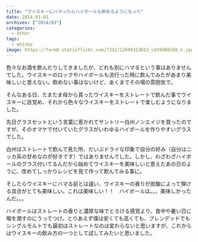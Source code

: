 ```yaml
---
title: "ウイスキーにハマったらハイボールも飲めるようになった"
date: 2014-03-03
archives: ["2014/03"]
categories:
  - other
tags:
  - whisky
image: https://farm8.staticflickr.com/7332/12949313653_cd19d98168_n.jpg
---
```

色々なお酒を飲んだりしてきましたが、どれも別にハマるという事はありませんでした。ウイスキーのロックやハイボールも流行った時に飲んでみたがあまり美味しいと思えない。飲めない事はないけど、あくまでその場の雰囲気で。

<!--more-->

そんなある日、たまたま母から貰ったウイスキーをストレートで飲んだ事でウイスキーに目覚め、それから色々なウイスキーをストレートで楽しむようになりました。

先日グラスセットという言葉に惹かれてサントリー白州ノンエイジを買ったのですが、そのオマケで付いていたグラスがいわゆるハイボールを作りやすいグラスでした。

白州はストレートで飲んで見た所、だいぶドライな印象で自分の好み（自分はニッカ系の甘めなのが好きです）ではありませんでした。しかし、わざわざハイボールのグラス付いてるんだから始めてウイスキーを美味しいと思えたあの日のように、改めてしっかりレシピを見て作って飲んでみる事に。

そしたらウイスキーにハマる前とは違い、ウイスキーの香りが炭酸によって弾ける具合がとても美味しい。これは美味しい！！　ハイボールは。。。美味しかったんだ。。。

ハイボールはストレートの香りと濃厚な味でとろける感覚より、食中や暑い日に喉を潤すのにうってつけ。とりあえず僕は安くても高くても、ブレンデッドでもシングルモルトでも最初はストレートなのは変わらないと思いますが、これからはウイスキーの飲み方の一つとして試してみたいと思いました。
